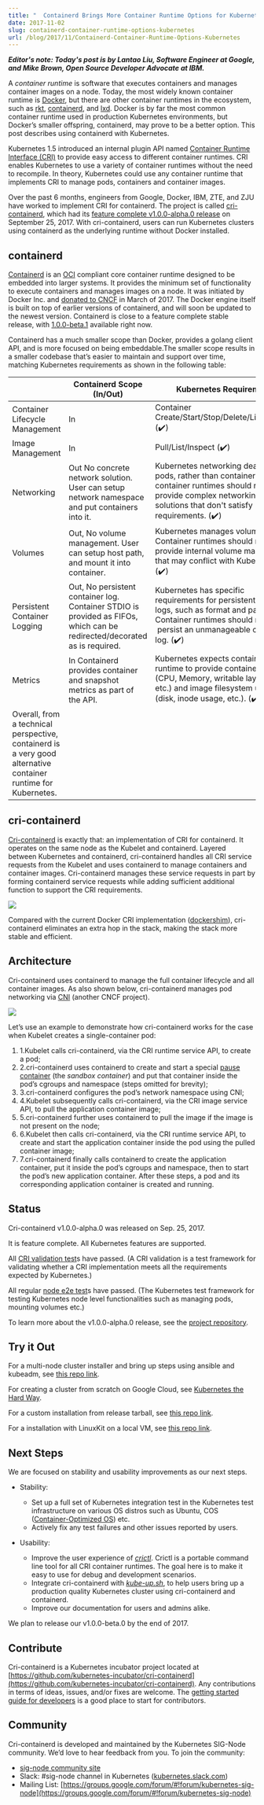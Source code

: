 ```yaml
---
title: "  Containerd Brings More Container Runtime Options for Kubernetes "
date: 2017-11-02
slug: containerd-container-runtime-options-kubernetes
url: /blog/2017/11/Containerd-Container-Runtime-Options-Kubernetes
---
```

 **_Editor's note: Today's post is by Lantao Liu, Software Engineer at Google, and Mike Brown, Open Source Developer Advocate at IBM._**

A _container runtime_ is software that executes containers and manages container images on a node. Today, the most widely known container runtime is [Docker](https://www.docker.com/), but there are other container runtimes in the ecosystem, such as [rkt](https://coreos.com/rkt/), [containerd](https://containerd.io/), and [lxd](https://linuxcontainers.org/lxd/). Docker is by far the most common container runtime used in production Kubernetes environments, but Docker’s smaller offspring, containerd, may prove to be a better option. This post describes using containerd with Kubernetes.

Kubernetes 1.5 introduced an internal plugin API named [Container Runtime Interface (CRI)](https://kubernetes.io/blog/2016/12/container-runtime-interface-cri-in-kubernetes) to provide easy access to different container runtimes. CRI enables Kubernetes to use a variety of container runtimes without the need to recompile. In theory, Kubernetes could use any container runtime that implements CRI to manage pods, containers and container images.

Over the past 6 months, engineers from Google, Docker, IBM, ZTE, and ZJU have worked to implement CRI for containerd. The project is called [cri-containerd](https://github.com/kubernetes-incubator/cri-containerd), which had its [feature complete v1.0.0-alpha.0 release](https://github.com/kubernetes-incubator/cri-containerd/releases/tag/v1.0.0-alpha.0) on September 25, 2017. With cri-containerd, users can run Kubernetes clusters using containerd as the underlying runtime without Docker installed.



## containerd


[Containerd](https://containerd.io/) is an [OCI](https://www.opencontainers.org/) compliant core container runtime designed to be embedded into larger systems. It provides the minimum set of functionality to execute containers and manages images on a node. It was initiated by Docker Inc. and [donated to CNCF](https://www.cncf.io/announcement/2017/03/29/containerd-joins-cloud-native-computing-foundation/) in March of 2017. The Docker engine itself is built on top of earlier versions of containerd, and will soon be updated to the newest version. Containerd is close to a feature complete stable release, with [1.0.0-beta.1](https://github.com/containerd/containerd/releases/tag/v1.0.0-beta.1) available right now.

Containerd has a much smaller scope than Docker, provides a golang client API, and is more focused on being embeddable.The smaller scope results in a smaller codebase that’s easier to maintain and support over time, matching Kubernetes requirements as shown in the following table:





| | Containerd Scope (In/Out) | Kubernetes Requirement |
|-|-|-|
| Container Lifecycle Management | In | Container Create/Start/Stop/Delete/List/Inspect (✔️) |
| Image Management | In | Pull/List/Inspect (✔️) |
| Networking | Out  No concrete network solution. User can setup network namespace and put containers into it. | Kubernetes networking deals with pods, rather than containers, so container runtimes should not provide complex networking solutions that  don't satisfy requirements. (✔️) |
| Volumes | Out, No volume management. User can setup host path, and mount it into container. |Kubernetes manages volumes. Container runtimes should not provide internal volume management that may conflict with Kubernetes. (✔️) |
| Persistent Container Logging | Out, No persistent container log. Container STDIO is provided as FIFOs, which can be redirected/decorated as is required. | Kubernetes has specific requirements for persistent container logs, such as format and path etc. Container runtimes should not &nbsp;persist an unmanageable container log. (✔️) |
| Metrics | In  Containerd provides container and snapshot metrics as part of the API. | Kubernetes expects container runtime to provide container metrics (CPU, Memory, writable layer size, etc.) and image filesystem usage (disk, inode usage, etc.). (✔️) |
Overall, from a technical perspective, containerd is a very good alternative container runtime for Kubernetes.|





## cri-containerd

[Cri-containerd](https://github.com/kubernetes-incubator/cri-containerd) is exactly that: an implementation of CRI for containerd. It operates on the same node as the Kubelet and containerd. Layered between Kubernetes and containerd, cri-containerd handles all CRI service requests from the Kubelet and uses containerd to manage containers and container images. Cri-containerd manages these service requests in part by forming containerd service requests while adding sufficient additional function to support the CRI requirements.

 ![](https://lh6.googleusercontent.com/4NGAPzwhkL0GTNjkAEFN9iWX_Wc0ZE-AZxAxEw4E5aOntuGmv764b3ZYQUyapSnP9BrlUs2rUyo5kiCrj5QuiMHw3-dz2vPUDma029Qt3tej9QABEHFSsOBsq6LjLfFhTBgMhAAc)

Compared with the current Docker CRI implementation ([dockershim](https://github.com/kubernetes/kubernetes/tree/master/pkg/kubelet/dockershim)), cri-containerd eliminates an extra hop in the stack, making the stack more stable and efficient.



## Architecture
Cri-containerd uses containerd to manage the full container lifecycle and all container images. As also shown below, cri-containerd manages pod networking via [CNI](https://github.com/containernetworking/cni) (another CNCF project).

 ![](https://lh5.googleusercontent.com/sfkhKO3jiLZ9_TtPpxTsKxkbe1KHg1nrfqkbJYrjN2DbNQE_y31NJVSyDIXe0oQjSwVcQ4gFCyr1MZ9_V4GZuuiHwuU3Pq6ldpRhcRiiuTJaRVuezPK9KFLKovP8mQ6sXTYF_eru)

Let’s use an example to demonstrate how cri-containerd works for the case when Kubelet creates a single-container pod:

1. 1.Kubelet calls cri-containerd, via the CRI runtime service API, to create a pod;
2. 2.cri-containerd uses containerd to create and start a special [pause container](https://www.ianlewis.org/en/almighty-pause-container) (the _sandbox container_) and put that container inside the pod’s cgroups and namespace (steps omitted for brevity);
3. 3.cri-containerd configures the pod’s network namespace using CNI;
4. 4.Kubelet subsequently calls cri-containerd, via the CRI image service API, to pull the application container image;
5. 5.cri-containerd further uses containerd to pull the image if the image is not present on the node;
6. 6.Kubelet then calls cri-containerd, via the CRI runtime service API, to create and start the application container inside the pod using the pulled container image;
7. 7.cri-containerd finally calls containerd to create the application container, put it inside the pod’s cgroups and namespace, then to start the pod’s new application container.
After these steps, a pod and its corresponding application container is created and running.



## Status
Cri-containerd v1.0.0-alpha.0 was released on Sep. 25, 2017.

It is feature complete. All Kubernetes features are supported.

All [CRI validation test](https://github.com/kubernetes/community/blob/master/contributors/devel/cri-validation.md)s have passed. (A CRI validation is a test framework for validating whether a CRI implementation meets all the requirements expected by Kubernetes.)

All regular [node e2e test](https://github.com/kubernetes/community/blob/master/contributors/devel/e2e-node-tests.md)s have passed. (The Kubernetes test framework for testing Kubernetes node level functionalities such as managing pods, mounting volumes etc.)

To learn more about the v1.0.0-alpha.0 release, see the [project repository](https://github.com/kubernetes-incubator/cri-containerd/releases/tag/v1.0.0-alpha.0).



## Try it Out

For a multi-node cluster installer and bring up steps using ansible and kubeadm, see [this repo link](https://github.com/kubernetes-incubator/cri-containerd/blob/master/contrib/ansible/README.md).

For creating a cluster from scratch on Google Cloud, see [Kubernetes the Hard Way](https://github.com/kelseyhightower/kubernetes-the-hard-way).

For a custom installation from release tarball, see [this repo link](https://github.com/kubernetes-incubator/cri-containerd/blob/master/docs/installation.md).

For a installation with LinuxKit on a local VM, see [this repo link](https://github.com/linuxkit/linuxkit/tree/master/projects/kubernetes).





## Next Steps
We are focused on stability and usability improvements as our next steps.


- Stability:

  - Set up a full set of Kubernetes integration test in the Kubernetes test infrastructure on various OS distros such as Ubuntu, COS ([Container-Optimized OS](https://cloud.google.com/container-optimized-os/docs/)) etc.
  - Actively fix any test failures and other issues reported by users.


- Usability:

  - Improve the user experience of [_crictl_](https://github.com/kubernetes-incubator/cri-tools/blob/master/docs/crictl.md). Crictl is a portable command line tool for all CRI container runtimes. The goal here is to make it easy to use for debug and development scenarios.
  - Integrate cri-containerd with [_kube-up.sh_](/docs/getting-started-guides/gce/), to help users bring up a production quality Kubernetes cluster using cri-containerd and containerd.
  - Improve our documentation for users and admins alike.

We plan to release our v1.0.0-beta.0 by the end of 2017.





## Contribute
Cri-containerd is a Kubernetes incubator project located at [https://github.com/kubernetes-incubator/cri-containerd](https://github.com/kubernetes-incubator/cri-containerd). Any contributions in terms of ideas, issues, and/or fixes are welcome. The [getting started guide for developers](https://github.com/kubernetes-incubator/cri-containerd#getting-started-for-developers) is a good place to start for contributors.



## Community

Cri-containerd is developed and maintained by the Kubernetes SIG-Node community. We’d love to hear feedback from you. To join the community:

- [sig-node community site](https://github.com/kubernetes/community/tree/master/sig-node)
- Slack: #sig-node channel in Kubernetes ([kubernetes.slack.com](http://kubernetes.slack.com/))
- Mailing List: [https://groups.google.com/forum/#!forum/kubernetes-sig-node](https://groups.google.com/forum/#!forum/kubernetes-sig-node)
